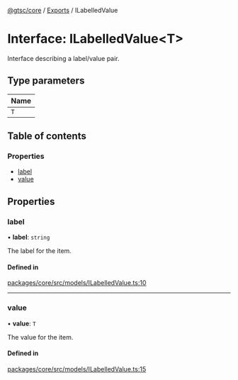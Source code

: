 [@gtsc/core](../README.md) / [Exports](../modules.md) / ILabelledValue

# Interface: ILabelledValue\<T\>

Interface describing a label/value pair.

## Type parameters

| Name |
| :------ |
| `T` |

## Table of contents

### Properties

- [label](ILabelledValue.md#label)
- [value](ILabelledValue.md#value)

## Properties

### label

• **label**: `string`

The label for the item.

#### Defined in

[packages/core/src/models/ILabelledValue.ts:10](https://github.com/gtscio/framework/blob/ed1186b/packages/core/src/models/ILabelledValue.ts#L10)

___

### value

• **value**: `T`

The value for the item.

#### Defined in

[packages/core/src/models/ILabelledValue.ts:15](https://github.com/gtscio/framework/blob/ed1186b/packages/core/src/models/ILabelledValue.ts#L15)
